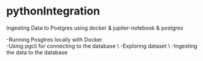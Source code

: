 # pythonIntegration


     

Ingesting Data to Postgres using docker & jupiter-notebook & postgres

-Running Posgtres locally with Docker \
-Using pgcli for connecting to the database \ 
-Exploring  dataset \ 
-Ingesting the data to the database 
